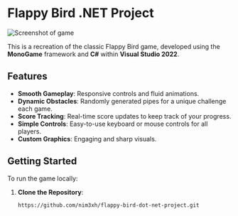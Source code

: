 # Flappy Bird .NET Project

![Screenshot of game](https://github.com/nim3xh/flappy-bird-dot-net-project/assets/105283769/0b0337db-c9af-4609-8c40-c898eca89859)

This is a recreation of the classic Flappy Bird game, developed using the **MonoGame** framework and **C#** within **Visual Studio 2022**.

## Features

- **Smooth Gameplay**: Responsive controls and fluid animations.
- **Dynamic Obstacles**: Randomly generated pipes for a unique challenge each game.
- **Score Tracking**: Real-time score updates to keep track of your progress.
- **Simple Controls**: Easy-to-use keyboard or mouse controls for all players.
- **Custom Graphics**: Engaging and sharp visuals.

## Getting Started

To run the game locally:

1. **Clone the Repository**:
   ```bash
   https://github.com/nim3xh/flappy-bird-dot-net-project.git
